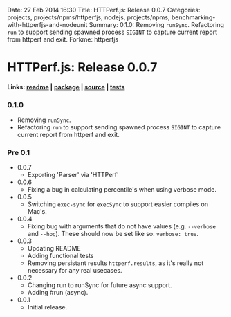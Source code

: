 Date: 27 Feb 2014 16:30
Title: HTTPerf.js: Release 0.0.7
Categories: projects, projects/npms/httperfjs, nodejs, projects/npms, benchmarking-with-httperfjs-and-nodeunit
Summary: 0.1.0: Removing `runSync`. Refactoring `run` to support sending spawned process `SIGINT` to capture current report from httperf and exit.
Forkme: httperfjs

# HTTPerf.js: Release 0.0.7

#### Links: [readme](/projects/npms/httperfjs) | [package](https://npmjs.org/package/httperfjs) | [source](http://github.com/jmervine/httperfjs) | [tests](https://travis-ci.org/jmervine/httperfjs)

### 0.1.0

- Removing `runSync`.
- Refactoring `run` to support sending spawned process `SIGINT` to capture current report from httperf and exit.

### Pre 0.1

* 0.0.7
  * Exporting 'Parser' via 'HTTPerf'
* 0.0.6
  * Fixing a bug in calculating percentile's when using verbose mode.
* 0.0.5
  * Switching `exec-sync` for `execSync` to support easier compiles on Mac's.
* 0.0.4
  * Fixing bug with arguments that do not have values (e.g. `--verbose` and `--hog`). These should now be set like so: `verbose: true`.
* 0.0.3
  * Updating README
  * Adding functional tests
  * Removing persistant results `httperf.results`, as it's really not necessary for any real usecases.
* 0.0.2
  * Changing run to runSync for future async support.
  * Adding #run (async).
* 0.0.1
  * Initial release.
